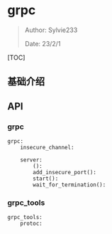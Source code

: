 # grpc

>Author: Sylvie233
>
>Date: 23/2/1

[TOC]

## 基础介绍









## API

### grpc

```
grpc:
	insecure_channel:
		
	server:
		():
		add_insecure_port():
		start():
		wait_for_termination():
```



### grpc_tools

```
grpc_tools:
	protoc:
```



